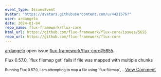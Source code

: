 ```yaml
---
event_type: IssuesEvent
avatar: "https://avatars.githubusercontent.com/u/4421576?"
user: ardangelo
date: 2024-01-04
repo_name: flux-framework/flux-core
html_url: https://github.com/flux-framework/flux-core/issues/5655
repo_url: https://github.com/flux-framework/flux-core
---
```


<a href='https://github.com/ardangelo' target='_blank'>ardangelo</a> open issue <a href='https://github.com/flux-framework/flux-core/issues/5655' target='_blank'>flux-framework/flux-core#5655</a>.

<p>Flux 0.57.0, `flux filemap get` fails if file was mapped with multiple chunks</p><small>Running Flux 0.57.0, I am attempting to map a file using `flux filemap`,...</small><a href='https://github.com/flux-framework/flux-core/issues/5655' target='_blank'>View Comment</a>